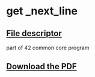 # get _next_line
## [File descriptor](https://www.usna.edu/Users/cs/wcbrown/courses/IC221/classes/L09/Class.html)
part of 42 common core program
## [Download the PDF](https://github.com/ChahirSaid/get_next_line/blob/main/en.subject.pdf)
